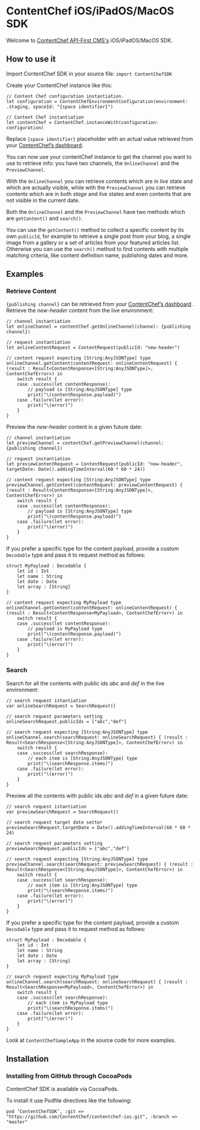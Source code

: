 # ContentChef iOS/iPadOS/MacOS SDK
Welcome to  [ContentChef API-First CMS's](https://www.contentchef.io/)  iOS/iPadOS/MacOS SDK.

## How to use it
Import ContentChef SDK in your source file: `import ContentChefSDK`

Create your ContentChef instance like this:
```
// Content Chef configuration instantiation.
let configuration = ContentChefEnvironmentConfiguration(environment: .staging, spaceId: "{space identifier}")

// Content Chef instantiation
let contentChef = ContentChef.instanceWith(configuration: configuration)
```
Replace `{space identifier}` placeholder with an actual value retrieved from your [ContentChef’s dashboard](https://app.contentchef.io/).

You can now use your contentChef instance to get the channel you want to use to retrieve info: you have two channels, the `OnlineChannel` and the `PreviewChannel`.

With the `OnlineChannel` you can retrieve contents which are in *live* state and which are actually visible, while with the `PreviewChannel` you can retrieve contents which are in both *stage* and *live* states and even contents that are not visible in the current date.

Both the `OnlineChannel` and the `PreviewChannel` have two methods which are `getContent()` and `search()`.

You can use the `getContent()` method to collect a specific content by its own `publicId`, for example to retrieve a single post from your blog, a single image from a gallery or a set of articles from your featured articles list. Otherwise you can use the `search()` method to find contents with multiple matching criteria, like content definition name, publishing dates and more.

## Examples
### Retrieve Content
`{publishing channel}` can be retrieved from your  [ContentChef’s dashboard](https://app.contentchef.io/) .
Retrieve the *new-header* content from the live environment:
```
// channel instantiation
let onlineChannel = contentChef.getOnlineChannel(channel: {publishing channel})

// request instantiation
let onlineContentRequest = ContentRequest(publicId: "new-header")

// content request expecting [String:AnyJSONType] type
onlineChannel.getContent(contentRequest: onlineContentRequest) { (result : Result<ContentResponse<[String:AnyJSONType]>, ContentChefError>) in
    switch result {
    case .success(let contentResponse):
        // payload is [String:AnyJSONType] type
        print("\(contentResponse.payload)")
    case .failure(let error):
        print("\(error)")
    }
}
```

Preview the *new-header* content in a given future date:
```
// channel instantiation
let previewChannel = contentChef.getPreviewChannel(channel: {publishing channel})

// request instantiation
let previewContentRequest = ContentRequest(publicId: "new-header", targetDate: Date().addingTimeInterval(60 * 60 * 24))

// content request expecting [String:AnyJSONType] type
previewChannel.getContent(contentRequest: previewContentRequest) { (result : Result<ContentResponse<[String:AnyJSONType]>, ContentChefError>) in
    switch result {
    case .success(let contentResponse):
        // payload is [String:AnyJSONType] type
        print("\(contentResponse.payload)")
    case .failure(let error):
        print("\(error)")
    }
}
```

If you prefer a specific type for the content payload, provide a custom `Decodable` type and pass it to request method as follows:
```
struct MyPayload : Decodable {
    let id : Int
    let name : String
    let date : Date
    let array : [String]
}
        
// content request expecting MyPayload type
onlineChannel.getContent(contentRequest: onlineContentRequest) { (result : Result<ContentResponse<MyPayload>, ContentChefError>) in
    switch result {
    case .success(let contentResponse):
        // payload is MyPayload type
        print("\(contentResponse.payload)")
    case .failure(let error):
        print("\(error)")
    }
}
```

### Search
Search for all the contents with public ids *abc* and *def* in the live environment:
```
// search request istantiation
var onlineSearchRequest = SearchRequest()

// search request parameters setting
onlineSearchRequest.publicIds = ["abc","def"]

// search request expecting [String:AnyJSONType] type
onlineChannel.search(searchRequest: onlineSearchRequest) { (result : Result<SearchResponse<[String:AnyJSONType]>, ContentChefError>) in
    switch result {
    case .success(let searchResponse):
        // each item is [String:AnyJSONType] type
        print("\(searchResponse.items)")
    case .failure(let error):
        print("\(error)")
    }
}
```

Preview all the contents with public ids *abc* and *def* in a given future date:
```
// search request istantiation
var previewSearchRequest = SearchRequest()

// search request target date setter
previewSearchRequest.targetDate = Date().addingTimeInterval(60 * 60 * 24)

// search request parameters setting
previewSearchRequest.publicIds = ["abc","def"]

// search request expecting [String:AnyJSONType] type
previewChannel.search(searchRequest: previewSearchRequest) { (result : Result<SearchResponse<[String:AnyJSONType]>, ContentChefError>) in
    switch result {
    case .success(let searchResponse):
        // each item is [String:AnyJSONType] type
        print("\(searchResponse.items)")
    case .failure(let error):
        print("\(error)")
    }
}
```

If you prefer a specific type for the content payload, provide a custom `Decodable` type and pass it to request method as follows:
```
struct MyPayload : Decodable {
    let id : Int
    let name : String
    let date : Date
    let array : [String]
}

// search request expecting MyPayload type
onlineChannel.search(searchRequest: onlineSearchRequest) { (result : Result<SearchResponse<MyPayload>, ContentChefError>) in
    switch result {
    case .success(let searchResponse):
        // each item is MyPayload type
        print("\(searchResponse.items)")
    case .failure(let error):
        print("\(error)")
    }
}
```

Look at `ContentChefSampleApp` in the source code for more examples.

## Installation
### Installing from GitHub through CocoaPods
ContentChef SDK is available via CocoaPods.

To install it use Podfile directives like the following:
```
pod ‘ContentChefSDK’, :git => "https://github.com/ContentChef/contentchef-ios.git", :branch => "master"
```
